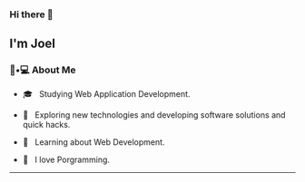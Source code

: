 ### Hi there 👋<h2> I'm Joel</h2>


<h3> 👾•💻 About Me </h3>



- 🎓 &nbsp; Studying Web Application Development.

- 🤔 &nbsp; Exploring new technologies and developing software solutions and quick hacks.

- 🌱 &nbsp; Learning about Web Development.

- 💜 &nbsp; I love Porgramming.

<hr>


